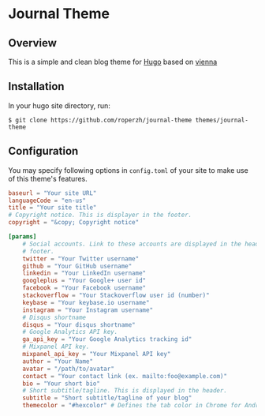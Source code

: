 # Journal Theme

## Overview

This is a simple and clean blog theme for [Hugo](http://gohugo.io/)
based on [vienna](https://github.com/keichi/vienna)

## Installation

In your hugo site directory, run:

```shell
$ git clone https://github.com/roperzh/journal-theme themes/journal-theme
```

## Configuration

You may specify following options in `config.toml` of your site to make use of
this theme's features.

```toml
baseurl = "Your site URL"
languageCode = "en-us"
title = "Your site title"
# Copyright notice. This is displayer in the footer.
copyright = "&copy; Copyright notice"

[params]
    # Social accounts. Link to these accounts are displayed in the header and
    # footer.
    twitter = "Your Twitter username"
    github = "Your GitHub username"
    linkedin = "Your LinkedIn username"
    googleplus = "Your Google+ user id"
    facebook = "Your Facebook username"
    stackoverflow = "Your Stackoverflow user id (number)"
    keybase = "Your keybase.io username"
    instagram = "Your Instagram username"
    # Disqus shortname
    disqus = "Your disqus shortname"
    # Google Analytics API key.
    ga_api_key = "Your Google Analytics tracking id"
    # Mixpanel API key.
    mixpanel_api_key = "Your Mixpanel API key"
    author = "Your Name"
    avatar = "/path/to/avatar"
    contact = "Your contact link (ex. mailto:foo@example.com)"
    bio = "Your short bio"
    # Short subtitle/tagline. This is displayed in the header.
    subtitle = "Short subtitle/tagline of your blog"
    themecolor = "#hexcolor" # Defines the tab color in Chrome for Android.
```